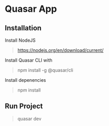 # Quasar App

## Installation

Install NodeJS
> https://nodejs.org/en/download/current/

Install Quasar CLI with
> npm install -g @quasar/cli

Install depenencies
> npm install

## Run Project
> quasar dev
